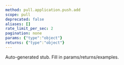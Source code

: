 ```yaml
---
method: pull.application.push.add
scope: pull
deprecated: false
aliases: []
rate_limit_per_sec: 2
pagination: none
params: {"type":"object"}
returns: {"type":"object"}
---
```


Auto-generated stub. Fill in params/returns/examples.
